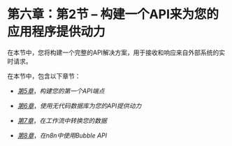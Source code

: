 # 第六章：第2节 – 构建一个API来为您的应用程序提供动力

在本节中，您将构建一个完整的API解决方案，用于接收和响应来自外部系统的实时请求。

在本节中，包含以下章节：

+   [*第5章*](B17493_05_Final_PD_ePub.xhtml#_idTextAnchor079)，*构建您的第一个API端点*

+   [*第6章*](B17493_06_Final_PD_ePub.xhtml#_idTextAnchor116)，*使用无代码数据库为您的API提供动力*

+   [*第7章*](B17493_07_Final_PD_ePub.xhtml#_idTextAnchor147)，*在工作流中转换您的数据*

+   [*第8章*](B17493_08_Final_PD_ePub.xhtml#_idTextAnchor155)，*在n8n中使用Bubble API*
